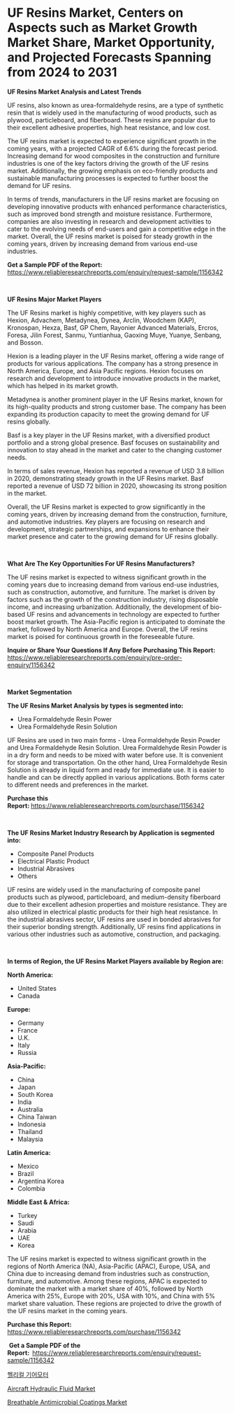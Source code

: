 <p><h1>UF Resins Market, Centers on Aspects such as Market Growth Market Share, Market Opportunity, and Projected Forecasts Spanning from 2024 to 2031</h1></p><p><strong>UF Resins Market Analysis and Latest Trends</strong></p>
<p><p>UF resins, also known as urea-formaldehyde resins, are a type of synthetic resin that is widely used in the manufacturing of wood products, such as plywood, particleboard, and fiberboard. These resins are popular due to their excellent adhesive properties, high heat resistance, and low cost.</p><p>The UF resins market is expected to experience significant growth in the coming years, with a projected CAGR of 6.6% during the forecast period. Increasing demand for wood composites in the construction and furniture industries is one of the key factors driving the growth of the UF resins market. Additionally, the growing emphasis on eco-friendly products and sustainable manufacturing processes is expected to further boost the demand for UF resins.</p><p>In terms of trends, manufacturers in the UF resins market are focusing on developing innovative products with enhanced performance characteristics, such as improved bond strength and moisture resistance. Furthermore, companies are also investing in research and development activities to cater to the evolving needs of end-users and gain a competitive edge in the market. Overall, the UF resins market is poised for steady growth in the coming years, driven by increasing demand from various end-use industries.</p></p>
<p><strong>Get a Sample PDF of the Report:&nbsp;</strong> <a href="https://www.reliableresearchreports.com/enquiry/request-sample/1156342">https://www.reliableresearchreports.com/enquiry/request-sample/1156342</a></p>
<p>&nbsp;</p>
<p><strong>UF Resins Major Market Players</strong></p>
<p><p>The UF Resins market is highly competitive, with key players such as Hexion, Advachem, Metadynea, Dynea, Arclin, Woodchem (KAP), Kronospan, Hexza, Basf, GP Chem, Rayonier Advanced Materials, Ercros, Foresa, Jilin Forest, Sanmu, Yuntianhua, Gaoxing Muye, Yuanye, Senbang, and Bosson. </p><p>Hexion is a leading player in the UF Resins market, offering a wide range of products for various applications. The company has a strong presence in North America, Europe, and Asia Pacific regions. Hexion focuses on research and development to introduce innovative products in the market, which has helped in its market growth.</p><p>Metadynea is another prominent player in the UF Resins market, known for its high-quality products and strong customer base. The company has been expanding its production capacity to meet the growing demand for UF resins globally.</p><p>Basf is a key player in the UF Resins market, with a diversified product portfolio and a strong global presence. Basf focuses on sustainability and innovation to stay ahead in the market and cater to the changing customer needs.</p><p>In terms of sales revenue, Hexion has reported a revenue of USD 3.8 billion in 2020, demonstrating steady growth in the UF Resins market. Basf reported a revenue of USD 72 billion in 2020, showcasing its strong position in the market.</p><p>Overall, the UF Resins market is expected to grow significantly in the coming years, driven by increasing demand from the construction, furniture, and automotive industries. Key players are focusing on research and development, strategic partnerships, and expansions to enhance their market presence and cater to the growing demand for UF resins globally.</p></p>
<p>&nbsp;</p>
<p><strong>What Are The Key Opportunities For UF Resins Manufacturers?</strong></p>
<p><p>The UF resins market is expected to witness significant growth in the coming years due to increasing demand from various end-use industries, such as construction, automotive, and furniture. The market is driven by factors such as the growth of the construction industry, rising disposable income, and increasing urbanization. Additionally, the development of bio-based UF resins and advancements in technology are expected to further boost market growth. The Asia-Pacific region is anticipated to dominate the market, followed by North America and Europe. Overall, the UF resins market is poised for continuous growth in the foreseeable future.</p></p>
<p><strong>Inquire or Share Your Questions If Any Before Purchasing This Report:</strong> <a href="https://www.reliableresearchreports.com/enquiry/pre-order-enquiry/1156342">https://www.reliableresearchreports.com/enquiry/pre-order-enquiry/1156342</a></p>
<p>&nbsp;</p>
<p><strong>Market Segmentation</strong></p>
<p><strong>The UF Resins Market Analysis by types is segmented into:</strong></p>
<p><ul><li>Urea Formaldehyde Resin Power</li><li>Urea Formaldehyde Resin Solution</li></ul></p>
<p><p>UF Resins are used in two main forms - Urea Formaldehyde Resin Powder and Urea Formaldehyde Resin Solution. Urea Formaldehyde Resin Powder is in a dry form and needs to be mixed with water before use. It is convenient for storage and transportation. On the other hand, Urea Formaldehyde Resin Solution is already in liquid form and ready for immediate use. It is easier to handle and can be directly applied in various applications. Both forms cater to different needs and preferences in the market.</p></p>
<p><strong>Purchase this Report:&nbsp;</strong><a href="https://www.reliableresearchreports.com/purchase/1156342">https://www.reliableresearchreports.com/purchase/1156342</a></p>
<p>&nbsp;</p>
<p><strong>The UF Resins Market Industry Research by Application is segmented into:</strong></p>
<p><ul><li>Composite Panel Products</li><li>Electrical Plastic Product</li><li>Industrial Abrasives</li><li>Others</li></ul></p>
<p><p>UF resins are widely used in the manufacturing of composite panel products such as plywood, particleboard, and medium-density fiberboard due to their excellent adhesion properties and moisture resistance. They are also utilized in electrical plastic products for their high heat resistance. In the industrial abrasives sector, UF resins are used in bonded abrasives for their superior bonding strength. Additionally, UF resins find applications in various other industries such as automotive, construction, and packaging.</p></p>
<p>&nbsp;</p>
<p><strong>In terms of Region, the UF Resins Market Players available by Region are:</strong></p>
<p>
    <p> <strong> North America: </strong>
        <ul>
            <li>United States</li>
            <li>Canada</li>
        </ul>
        </p> 
    <p> <strong> Europe: </strong>
        <ul>
            <li>Germany</li>
            <li>France</li>
            <li>U.K.</li>
            <li>Italy</li>
            <li>Russia</li>
        </ul>
        </p> 
    <p> <strong> Asia-Pacific: </strong>
        <ul>
            <li>China</li>
            <li>Japan</li>
            <li>South Korea</li>
            <li>India</li>
            <li>Australia</li>
            <li>China Taiwan</li>
            <li>Indonesia</li>
            <li>Thailand</li>
            <li>Malaysia</li>
        </ul>
        </p> 
    <p> <strong> Latin America: </strong>
        <ul>
            <li>Mexico</li>
            <li>Brazil</li>
            <li>Argentina Korea</li>
            <li>Colombia</li>
        </ul>
        </p> 
    <p> <strong> Middle East & Africa: </strong>
        <ul>
            <li>Turkey</li>
            <li>Saudi</li>
            <li>Arabia</li>
            <li>UAE</li>
            <li>Korea</li>
        </ul>
    </p>
    </p>
<p><p>The UF resins market is expected to witness significant growth in the regions of North America (NA), Asia-Pacific (APAC), Europe, USA, and China due to increasing demand from industries such as construction, furniture, and automotive. Among these regions, APAC is expected to dominate the market with a market share of 40%, followed by North America with 25%, Europe with 20%, USA with 10%, and China with 5% market share valuation. These regions are projected to drive the growth of the UF resins market in the coming years.</p></p>
<p><strong>Purchase this Report: </strong><a href="https://www.reliableresearchreports.com/purchase/1156342">https://www.reliableresearchreports.com/purchase/1156342</a></p>
<p>&nbsp;<strong>Get a Sample PDF of the Report:&nbsp;&nbsp;</strong><a href="https://www.reliableresearchreports.com/enquiry/request-sample/1156342">https://www.reliableresearchreports.com/enquiry/request-sample/1156342</a></p>
<p><strong></strong></p>
<p><p><a href="https://medium.com/@wallacbahrtyinger567686/%ED%97%AC%EB%A6%AC%EC%BB%AC-%EA%B8%B0%EC%96%B4%EB%AA%A8%ED%84%B0-%EC%8B%9C%EC%9E%A5-%EC%84%B1%EA%B3%B5%EC%A0%81%EC%9D%B8-%EB%B9%84%EC%A6%88%EB%8B%88%EC%8A%A4-%EC%A0%84%EB%9E%B5%EC%9D%98-%EC%97%B4%EC%87%A0-2031%EB%85%84%EA%B9%8C%EC%A7%80-%EC%98%88%EC%B8%A1-e9486df005e5">헬리컬 기어모터</a></p><p><a href="https://github.com/Sarissaschmalingtr6fz2739/Market-Research-Report-List-1/blob/main/aircraft-hydraulic-fluid-market.md">Aircraft Hydraulic Fluid Market</a></p><p><a href="https://github.com/WillieWoodard/Market-Research-Report-List-3/blob/main/breathable-antimicrobial-coatings-market.md">Breathable Antimicrobial Coatings Market</a></p></p>